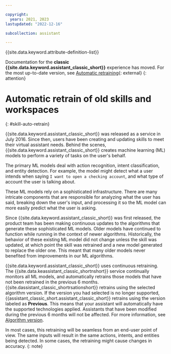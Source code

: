 ```yaml
---

copyright:
  years: 2021, 2023
lastupdated: "2022-12-16"

subcollection: assistant

---
```


{{site.data.keyword.attribute-definition-list}}

Documentation for the **classic {{site.data.keyword.assistant_classic_short}}** experience has moved. For the most up-to-date version, see [Automatic retraining](/docs/watson-assistant?topic=watson-assistant-algorithm-version#algorithm-version-auto-retrain){: external}
{: attention}

# Automatic retrain of old skills and workspaces
{: #skill-auto-retrain}

{{site.data.keyword.assistant_classic_short}} was released as a service in July 2016. Since then, users have been creating and updating skills to meet their virtual assistant needs. Behind the scenes, {{site.data.keyword.assistant_classic_short}} creates machine learning (ML) models to perform a variety of tasks on the user's behalf. 

The primary ML models deal with action recognition, intent classification, and entity detection. For example, the model might detect what a user intends when saying `I want to open a checking account`, and what type of account the user is talking about.

These ML models rely on a sophisticated infrastructure. There are many intricate components that are responsible for analyzing what the user has said, breaking down the user's input, and processing it so the ML model can more easily predict what the user is asking.

Since {{site.data.keyword.assistant_classic_short}} was first released, the product team has been making continuous updates to the algorithms that generate these sophisticated ML models. Older models have continued to function while running in the context of newer algorithms. Historically, the behavior of these existing ML model did not change unless the skill was updated, at which point the skill was retrained and a new model generated to replace the older one. This meant that many older models never benefited from improvements in our ML algorithms.

{{site.data.keyword.assistant_classic_short}} uses continuous retraining. The {{site.data.keassistant_classic_shortnshort}} service continually monitors all ML models, and automatically retrains those models that have not been retrained in the previous 6 months. {{site.dassistant_classic_shortrsationshort}} retrains using the selected algorithm version. If the version you had selected is no longer supported, {{assistant_classic_short.assistant_classic_short}} retrains using the version labeled as **Previous**. This means that your assistant will automatically have the supported technologies applied. Assistants that have been modified during the previous 6 months will not be affected. For more information, see [Algorithm version](/docs/assistant?topic=assistant-algorithm-version).

In most cases, this retraining will be seamless from an end-user point of view. The same inputs will result in the same actions, intents, and entities being detected. In some cases, the retraining might cause changes in accuracy.
{: note}

